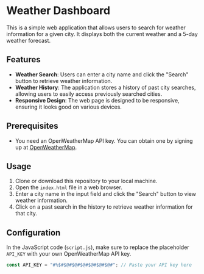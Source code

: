 # Weather Dashboard

This is a simple web application that allows users to search for weather information for a given city. It displays both the current weather and a 5-day weather forecast.

## Features

- **Weather Search**: Users can enter a city name and click the "Search" button to retrieve weather information.
- **Weather History**: The application stores a history of past city searches, allowing users to easily access previously searched cities.
- **Responsive Design**: The web page is designed to be responsive, ensuring it looks good on various devices.

## Prerequisites

- You need an OpenWeatherMap API key. You can obtain one by signing up at [OpenWeatherMap](https://openweathermap.org/).

## Usage

1. Clone or download this repository to your local machine.
2. Open the `index.html` file in a web browser.
3. Enter a city name in the input field and click the "Search" button to view weather information.
4. Click on a past search in the history to retrieve weather information for that city.

## Configuration

In the JavaScript code (`script.js`), make sure to replace the placeholder `API_KEY` with your own OpenWeatherMap API key.

```javascript
const API_KEY = "#%$#$@#$@#$@#$@#$@#$@#"; // Paste your API key here
